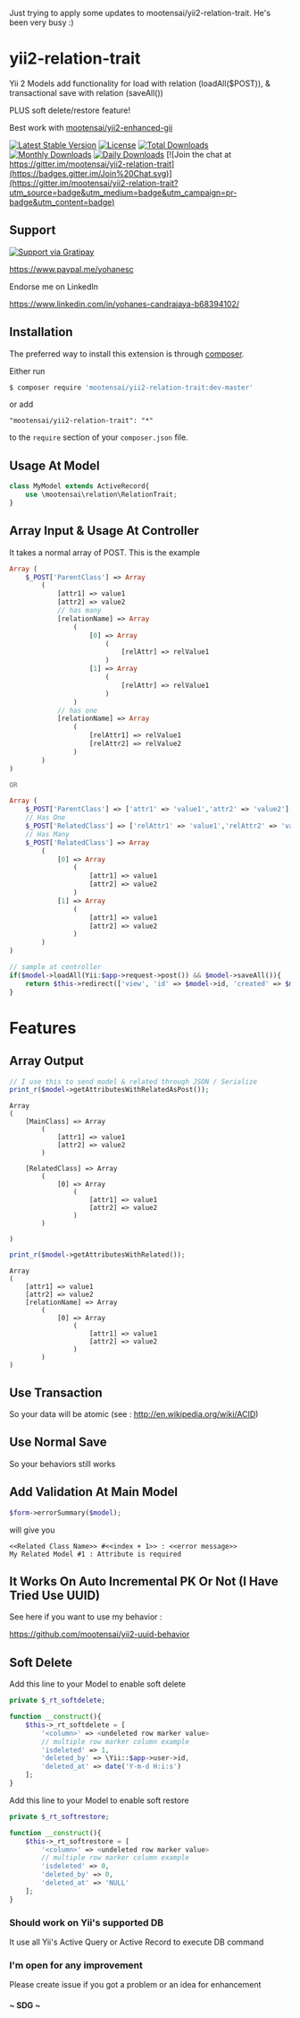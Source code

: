Just trying to apply some updates to mootensai/yii2-relation-trait.  He's been very busy :)


# yii2-relation-trait
Yii 2 Models add functionality for load with relation (loadAll($POST)), &amp; transactional save with relation (saveAll())

PLUS soft delete/restore feature!

Best work with [mootensai/yii2-enhanced-gii](https://github.com/mootensai/yii2-enhanced-gii)

[![Latest Stable Version](https://poser.pugx.org/mootensai/yii2-relation-trait/v/stable)](https://packagist.org/packages/mootensai/yii2-relation-trait)
[![License](https://poser.pugx.org/mootensai/yii2-relation-trait/license)](https://packagist.org/packages/mootensai/yii2-relation-trait)
[![Total Downloads](https://img.shields.io/packagist/dt/mootensai/yii2-relation-trait.svg?style=flat-square)](https://packagist.org/packages/mootensai/yii2-relation-trait)
[![Monthly Downloads](https://poser.pugx.org/mootensai/yii2-relation-trait/d/monthly)](https://packagist.org/packages/mootensai/yii2-relation-trait)
[![Daily Downloads](https://poser.pugx.org/mootensai/yii2-relation-trait/d/daily)](https://packagist.org/packages/mootensai/yii2-relation-trait)
[![Join the chat at https://gitter.im/mootensai/yii2-relation-trait](https://badges.gitter.im/Join%20Chat.svg)](https://gitter.im/mootensai/yii2-relation-trait?utm_source=badge&utm_medium=badge&utm_campaign=pr-badge&utm_content=badge)

## Support

[![Support via Gratipay](https://cdn.rawgit.com/gratipay/gratipay-badge/2.3.0/dist/gratipay.svg)](https://gratipay.com/mootensai/)

https://www.paypal.me/yohanesc

Endorse me on LinkedIn

https://www.linkedin.com/in/yohanes-candrajaya-b68394102/

## Installation

The preferred way to install this extension is through [composer](http://getcomposer.org/download/).

Either run

```bash
$ composer require 'mootensai/yii2-relation-trait:dev-master'
```

or add

```
"mootensai/yii2-relation-trait": "*"
```

to the `require` section of your `composer.json` file.


## Usage At Model

```php
class MyModel extends ActiveRecord{
    use \mootensai\relation\RelationTrait;
}
```

## Array Input & Usage At Controller

It takes a normal array of POST. This is the example
```php
Array (
    $_POST['ParentClass'] => Array 
        (
            [attr1] => value1
            [attr2] => value2 
            // has many
            [relationName] => Array 
                ( 
                    [0] => Array 
                        (
                            [relAttr] => relValue1
                        )
                    [1] => Array 
                        (
                            [relAttr] => relValue1
                        )
                )
            // has one
            [relationName] => Array
                ( 
                    [relAttr1] => relValue1
                    [relAttr2] => relValue2
                )
        )
)

OR

Array (
    $_POST['ParentClass'] => ['attr1' => 'value1','attr2' => 'value2'],
    // Has One
    $_POST['RelatedClass'] => ['relAttr1' => 'value1','relAttr2' => 'value2'], 
    // Has Many
    $_POST['RelatedClass'] => Array
        (
            [0] => Array
                (
                    [attr1] => value1
                    [attr2] => value2
                )
            [1] => Array
                (
                    [attr1] => value1
                    [attr2] => value2
                )
        )      
)
```

```php
// sample at controller
if($model->loadAll(Yii:$app->request->post()) && $model->saveAll()){
    return $this->redirect(['view', 'id' => $model->id, 'created' => $model->created]);
}
```

# Features

## Array Output  

```php
// I use this to send model & related through JSON / Serialize
print_r($model->getAttributesWithRelatedAsPost());
```

```
Array
(
    [MainClass] => Array
        (
            [attr1] => value1
            [attr2] => value2
        )

    [RelatedClass] => Array
        (
            [0] => Array
                (
                    [attr1] => value1
                    [attr2] => value2
                )
        )

)
```

```php
print_r($model->getAttributesWithRelated());
```

```
Array
(
    [attr1] => value1
    [attr2] => value2
    [relationName] => Array
        (
            [0] => Array
                (
                    [attr1] => value1
                    [attr2] => value2
                )
        )
)
```

## Use Transaction

So your data will be atomic
(see : http://en.wikipedia.org/wiki/ACID)

## Use Normal Save

So your behaviors still works

## Add Validation At Main Model

```php
$form->errorSummary($model);
```

will give you

```
<<Related Class Name>> #<<index + 1>> : <<error message>>
My Related Model #1 : Attribute is required
```

## It Works On Auto Incremental PK Or Not (I Have Tried Use UUID)

See here if you want to use my behavior :

https://github.com/mootensai/yii2-uuid-behavior

## Soft Delete

Add this line to your Model to enable soft delete

```php
private $_rt_softdelete;

function __construct(){
    $this->_rt_softdelete = [
        '<column>' => <undeleted row marker value>
        // multiple row marker column example
        'isdeleted' => 1,
        'deleted_by' => \Yii::$app->user->id,
        'deleted_at' => date('Y-m-d H:i:s')
    ];
}
```

Add this line to your Model to enable soft restore

```php
private $_rt_softrestore;

function __construct(){
    $this->_rt_softrestore = [
        '<column>' => <undeleted row marker value>
        // multiple row marker column example
        'isdeleted' => 0,
        'deleted_by' => 0,
        'deleted_at' => 'NULL'
    ];
}
```

### Should work on Yii's supported DB

It use all Yii's Active Query or Active Record to execute DB command


### I'm open for any improvement
Please create issue if you got a problem or an idea for enhancement

#### ~ SDG ~




